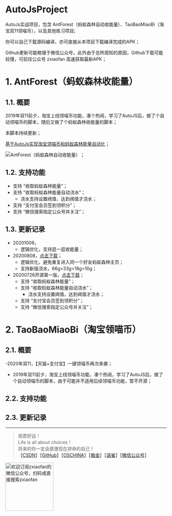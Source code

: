 # AutoJsProject
AutoJs实战项目，包含 AntForest（蚂蚁森林自动收能量）、TaoBaoMiaoBi（淘宝双11领喵币），以及其他练习项目;    

你可以自己下载源码编译，亦可直接从本项目下载编译完成的APK；    

Github更新可能略慢于微信公众号，此外由于总所周知的原因，Github下载可能较慢，可前往公众号 zxiaofan 高速获取最新APK；

# 1. AntForest（蚂蚁森林收能量）
## 1.1. 概要
2019年双11前夕，淘宝上线领喵币功能，凑个热闹，学习了AutoJS后，做了个自动领喵币的脚本，随后又做了个蚂蚁森林收能量的脚本；    

本脚本持续更新；

[基于AutoJs实现淘宝领喵币和蚂蚁森林能量自动化](https://blog.csdn.net/u010887744/article/details/102883137)；    

![AntForest（蚂蚁森林自动收能量）](http://tc.zxiaofan.com/tc/a/2007/2007antforest.jpg?x-oss-process=style/Size90AndSign)；
## 1.2. 支持功能
- 支持 “收取蚂蚁森林能量”；
- 支持 “收取蚂蚁森林能量自动浇水”；
  - 浇水支持设置阀值，达到阀值才浇水；
- 支持 “支付宝会员签到领积分”；
- 支持 “微信搜索指定公众号并关注”；

## 1.3. 更新记录
- 20201006，
   - 逻辑优化，支持逛一逛收能量；
- 20200808，[点击下载](https://github.com/zxiaofan/AutoJsProject/releases/tag/v5.2.0)；
   - 逻辑优化，避免重复进入同一个好友蚂蚁森林主页；
   - 支持新版浇水，66g>33g>18g>10g；
- 20200726开源第一版，[点击下载](https://github.com/zxiaofan/AutoJsProject/releases/tag/v5.1.0)；
   - 支持 “收取蚂蚁森林能量”；
   - 支持 “收取蚂蚁森林能量自动浇水”；
        - 浇水支持设置阀值，达到阀值才浇水；
   - 支持 “支付宝会员签到领积分”；
   - 支持 “微信搜索指定公众号并关注”；

# 2. TaoBaoMiaoBi（淘宝领喵币）
## 2.1. 概要
 -2020年双11，【天猫+支付宝】一键领喵币再次来袭；
 - 2019年双11前夕，淘宝上线领喵币功能，凑个热闹，学习了AutoJS后，做了个自动领喵币的脚本，由于可能并不适用后续领喵币功能，暂不开源；

## 2.2. 支持功能
## 2.3. 更新记录


    
---
>祝君好运！<br>
Life is all about choices！<br>
将来的你一定会感激现在拼命的自己！<br>
【[CSDN](https://blog.csdn.net/u010887744)】【[GitHub](https://github.com/zxiaofan)】【[OSCHINA](https://my.oschina.net/zxiaofan)】【[掘金](https://juejin.im/user/5b61e64df265da0f4d0d90f8/activities)】【[语雀](https://www.yuque.com/zxiaofan)】【[微信公众号](http://tc.zxiaofan.com/tc/zxiaofan_dyh.jpg)】   
<img src="http://tc.zxiaofan.com/tc/zxiaofan_dyh.jpg"  height="150" width="150" alt="欢迎订阅zxiaofan的微信公众号，扫码或直接搜索zxiaofan">

